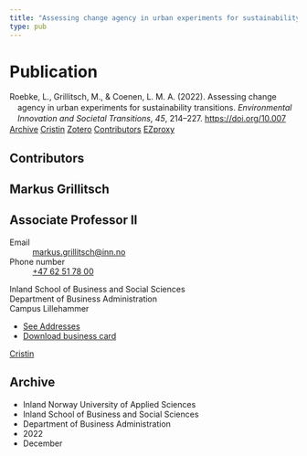 ```yaml
---
title: "Assessing change agency in urban experiments for sustainability transitions"
type: pub
---
```

<h1>Publication</h1>
<article id="csl-bib-container-29CAJFIP" class="csl-bib-container">
  <div class="csl-bib-body" style="line-height: 1.35; padding-left: 1em; text-indent:-1em;">
  <div class="csl-entry">Roebke, L., Grillitsch, M., &amp; Coenen, L. M. A. (2022). Assessing change agency in urban experiments for sustainability transitions. <i>Environmental Innovation and Societal Transitions</i>, <i>45</i>, 214&#x2013;227. <a href="https://doi.org/10.007">https://doi.org/10.007</a></div>
</div>
  <div class="csl-bib-buttons">
    <a href="#taxonomy-article-29CAJFIP" class="csl-bib-button">Archive</a>
    <a href="https://app.cristin.no/results/show.jsf?id=2088363" alt="Cristin URL" class="csl-bib-button">Cristin</a>
    <a href="http://zotero.org/groups/5022929/items/29CAJFIP" alt="Zotero URL" class="csl-bib-button">Zotero</a>
    <a href="#contributors-article-29CAJFIP" class="csl-bib-button">Contributors</a>
    <a href="http://ezproxy.inn.no/login?url=https://doi.org/10.007" class="csl-bib-button">EZproxy</a>
  </div>
  <div id="csl-bib-meta-container-29CAJFIP"></div>
</article>
<div id="csl-bib-meta-29CAJFIP" class="csl-bib-meta">
  <article id="contributors-article-29CAJFIP" class="contributors-article">
    <h1>Contributors</h1>
    <div class="personas">
<div class="vrtx-hinn-person-card">
<div class="photo">
<i class="lar la-user-circle missing-person"></i>
</div>
<div class="info">
<hgroup><h1>Markus Grillitsch</h1>
<h2>Associate Professor II</h2>
</hgroup><dl>
<dt>Email</dt>
<dd>
<a href="mailto:markus.grillitsch@inn.no">markus.grillitsch@inn.no</a>
</dd>
<dt>Phone number</dt>
<dd><a href="tel:+4762517800">
+47 62 51 78 00
</a></dd>
</dl>
<p>
Inland School of Business and Social Sciences<br>
Department of Business Administration<br>
Campus Lillehammer
</p>
<ul class="vrtx-hinn-links">
<li><a href="https://www.inn.no/english/find-an-employee/markus-grillitsch.html#vrtx-hinn-addresses">See Addresses</a></li>
<li><a href="https://www.inn.no/english/find-an-employee/markus-grillitsch.html?vrtx=vcf">Download business card</a></li>
</ul>
</div>
</div>
<a href="https://app.cristin.no/persons/show.jsf?id=1318006" alt="Cristin URL" class="personas-cristin">Cristin</a>
</div>
  </article>
  <article id="taxonomy-article-29CAJFIP" class="taxonomy-article">
    <h1>Archive</h1>
    <ul>
      <li>Inland Norway University of Applied Sciences</li>
      <li>Inland School of Business and Social Sciences</li>
      <li>Department of Business Administration</li>
      <li>2022</li>
      <li>December</li>
    </ul>
  </article>
</div>
